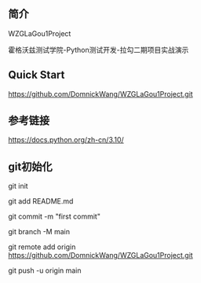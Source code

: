 ## 简介
WZGLaGou1Project

霍格沃兹测试学院-Python测试开发-拉勾二期项目实战演示

## Quick Start 
https://github.com/DomnickWang/WZGLaGou1Project.git

## 参考链接

https://docs.python.org/zh-cn/3.10/

## git初始化

git init

git add README.md

git commit -m "first commit"

git branch -M main

git remote add origin https://github.com/DomnickWang/WZGLaGou1Project.git

git push -u origin main